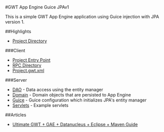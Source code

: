 #GWT App Engine Guice JPAv1

This is a simple GWT App Engine application using Guice injection with JPA version 1. 

##Highlights
* [Project Directory](https://github.com/branflake2267/Archetypes/tree/master/archetypes/gwt-appengine-guice-jpa1/src/main/java/org/gonevertical/project)

###Client
* [Project Entry Point](https://github.com/branflake2267/Archetypes/blob/master/archetypes/gwt-appengine-guice-jpa1/src/main/java/org/gonevertical/project/client/ProjectEntryPoint.java)
* [RPC Directory](https://github.com/branflake2267/Archetypes/tree/master/archetypes/gwt-appengine-guice-jpa1/src/main/java/org/gonevertical/project/client/rpc)
* [Project.gwt.xml](https://github.com/branflake2267/Archetypes/blob/master/archetypes/gwt-appengine-guice-jpa1/src/main/java/org/gonevertical/project/Project.gwt.xml)

###Server
* [DAO](https://github.com/branflake2267/Archetypes/tree/master/archetypes/gwt-appengine-guice-jpa1/src/main/java/org/gonevertical/project/server/dao) - Data access using the entity manager
* [Domain](https://github.com/branflake2267/Archetypes/tree/master/archetypes/gwt-appengine-guice-jpa1/src/main/java/org/gonevertical/project/server/domain) - Domain objects that are persisted to App Engine
* [Guice](https://github.com/branflake2267/Archetypes/tree/master/archetypes/gwt-appengine-guice-jpa1/src/main/java/org/gonevertical/project/server/guice) - Guice configuration which initializes JPA's entity manager
* [Servlets](https://github.com/branflake2267/Archetypes/tree/master/archetypes/gwt-appengine-guice-jpa1/src/main/java/org/gonevertical/project/server/servlets) - Example servlets

##Articles
* [Ultimate GWT + GAE + Datanucleus + Eclipse + Maven Guide](http://bpossolo.blogspot.com/2013/01/the-ultimate-guide-to-gwt-gae-maven.html)
